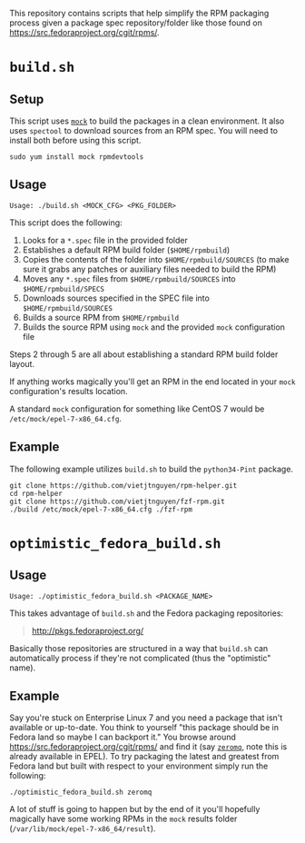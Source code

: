 This repository contains scripts that help simplify the RPM packaging process given a package spec repository/folder like those found on https://src.fedoraproject.org/cgit/rpms/.

# `build.sh`

## Setup

This script uses [`mock`](https://github.com/rpm-software-management/mock/wiki) to build the packages in a clean environment. It also uses `spectool` to download sources from an RPM spec. You will need to install both before using this script.

```
sudo yum install mock rpmdevtools
```

## Usage

```
Usage: ./build.sh <MOCK_CFG> <PKG_FOLDER>
```

This script does the following:

1. Looks for a `*.spec` file in the provided folder
2. Establishes a default RPM build folder (`$HOME/rpmbuild`)
3. Copies the contents of the folder into `$HOME/rpmbuild/SOURCES` (to make sure it grabs any patches or auxiliary files needed to build the RPM)
4. Moves any `*.spec` files from `$HOME/rpmbuild/SOURCES` into `$HOME/rpmbuild/SPECS`
5. Downloads sources specified in the SPEC file into `$HOME/rpmbuild/SOURCES`
6. Builds a source RPM from `$HOME/rpmbuild`
7. Builds the source RPM using `mock` and the provided `mock` configuration file

Steps 2 through 5 are all about establishing a standard RPM build folder layout.

If anything works magically you'll get an RPM in the end located in your `mock` configuration's results location.

A standard `mock` configuration for something like CentOS 7 would be `/etc/mock/epel-7-x86_64.cfg`.

## Example

The following example utilizes `build.sh` to build the `python34-Pint` package.

```
git clone https://github.com/vietjtnguyen/rpm-helper.git
cd rpm-helper
git clone https://github.com/vietjtnguyen/fzf-rpm.git
./build /etc/mock/epel-7-x86_64.cfg ./fzf-rpm
```

# `optimistic_fedora_build.sh`

## Usage

```
Usage: ./optimistic_fedora_build.sh <PACKAGE_NAME>
```

This takes advantage of `build.sh` and the Fedora packaging repositories:

> http://pkgs.fedoraproject.org/

Basically those repositories are structured in a way that `build.sh` can automatically process if they're not complicated (thus the "optimistic" name).

## Example

Say you're stuck on Enterprise Linux 7 and you need a package that isn't available or up-to-date. You think to yourself "this package should be in Fedora land so maybe I can backport it." You browse around https://src.fedoraproject.org/cgit/rpms/ and find it (say [`zeromq`](http://pkgs.fedoraproject.org/cgit/rpms/zeromq.git/), note this is already available in EPEL). To try packaging the latest and greatest from Fedora land but built with respect to your environment simply run the following:

```
./optimistic_fedora_build.sh zeromq
```

A lot of stuff is going to happen but by the end of it you'll hopefully magically have some working RPMs in the `mock` results folder (`/var/lib/mock/epel-7-x86_64/result`).
